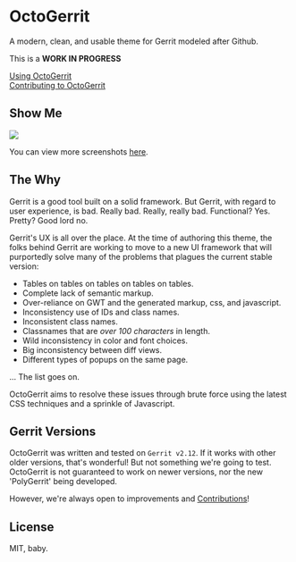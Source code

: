 # OctoGerrit

A modern, clean, and usable theme for Gerrit modeled after Github.

This is a **WORK IN PROGRESS**

[Using OctoGerrit](USING.md)  
[Contributing to OctoGerrit](CONTRIBUTING.md)

## Show Me

![](https://raw.githubusercontent.com/shellscape/OctoGerrit/master/assets/dashboard.png)

You can view more screenshots [here](https://github.com/shellscape/OctoGerrit/tree/master/assets).

## The Why

Gerrit is a good tool built on a solid framework. But Gerrit, with regard to user
experience, is bad. Really bad. Really, really bad. Functional? Yes. Pretty? Good lord no.

Gerrit's UX is all over the place. At the time of authoring this theme, the folks
behind Gerrit are working to move to a new UI framework that will purportedly solve many
of the problems that plagues the current stable version:

- Tables on tables on tables on tables on tables.
- Complete lack of semantic markup.
- Over-reliance on GWT and the generated markup, css, and javascript.
- Inconsistency use of IDs and class names.
- Inconsistent class names.
- Classnames that are *over 100 characters* in length.
- Wild inconsistency in color and font choices.
- Big inconsistency between diff views.
- Different types of popups on the same page.

... The list goes on.

OctoGerrit aims to resolve these issues through brute force using the latest CSS
techniques and a sprinkle of Javascript.

## Gerrit Versions

OctoGerrit was written and tested on `Gerrit v2.12`. If it works with other older
versions, that's wonderful! But not something we're going to test. OctoGerrit is
not guaranteed to work on newer versions, nor the new 'PolyGerrit' being developed.

However, we're always open to improvements and [Contributions](CONTRIBUTING.md)!

## License

MIT, baby.
